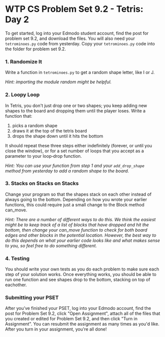 # WTP CS Problem Set 9.2 - Tetris: Day 2

To get started, log into your Edmodo student account, find the post for problem set 9.2, and download the files. You will also need your `tetrominoes.py` code from yesterday. Copy your `tetrominoes.py` code into the folder for problem set 9.2.

### 1. Randomize It
Write  a  function in `tetrominoes.py`  to  get  a  random  shape  letter,  like  I  or  J. 

*Hint:  importing  the  module  random  might  be  helpful.*
 
### 2. Loopy Loop
In  Tetris,  you  don't  just  drop  one  or  two  shapes;  you  keep  adding  new  shapes  to  the  board  and  dropping  them  until the  player  loses.  Write  a  function  that:

  1.  picks  a  random  shape
  2.  draws  it  at  the  top  of  the  tetris  board
  3.  drops  the  shape  down  until  it  hits  the  bottom
  
It  should  repeat  these  three  steps  either  indefinitely  (forever,  or  until  you  close  the  window),  or  for  a  set  number  of loops  that  you  accept  as  a  parameter  to  your  loop‑drop  function.

*Hint:  You  can  use  your  function  from  step  1  and  your  `add_drop_shape`  method  from  yesterday  to  add  a  random  shape to  the  board.*
 
### 3. Stacks on Stacks on Stacks
Change  your  program  so  that  the  shapes  stack  on  each  other  instead  of  always  going  to  the  bottom.  Depending  on how  you  wrote  your  earlier  functions,  this  could  require  just  a  small  change  to  the  Block  method  can_move.

*Hint:  There  are  a  number  of  different  ways  to  do  this.  We  think  the  easiest  might  be  to  keep  track  of  a  list  of  blocks that  have  dropped  and  hit  the  bottom,  then  change  your  can_move  function  to  check  for  both  board  edges  and  other blocks  in  the  potential  location.  However,  the  best  way  to  do  this  depends  on  what  your  earlier  code  looks  like  and what  makes  sense  to  you,  so  feel  free  to  do  something  different.*
 
### 4. Testing
You  should  write  your  own  tests  as  you  do  each  problem  to  make  sure  each  step  of  your  solution  works.  Once everything  works,  you  should  be  able  to  run  one  function  and  see  shapes  drop  to  the  bottom,  stacking  on  top  of  eachother.

### Submitting your PSET
After you’ve finished your PSET, log into your Edmodo account, find the post for Problem Set 9.2, click "Open Assignment", attach all of the files that you created or edited for Problem Set 9.2, and then click "Turn in Assignment". You can resubmit the assignment as many times as you'd like. After you turn in your assignment, you're all done!

